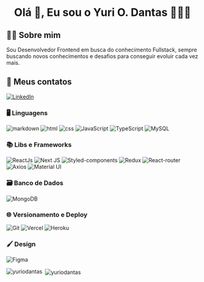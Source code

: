  <h1 align="center">Olá 👋, Eu sou o Yuri O. Dantas 🧑🏻‍💻</h1>

## 🧑🏻 Sobre mim 

Sou Desenvolvedor Frontend em busca do conhecimento Fullstack, sempre buscando novos conhecimentos e desafios para conseguir evoluir cada vez mais.

## 📱 Meus contatos

[![LinkedIn](https://img.shields.io/badge/LinkedIn-0077B5?style=for-the-badge&logo=linkedin&logoColor=white)](https://linkedin.com/in/yuriodantas)

### 🖥️ Linguagens

![markdown](https://img.shields.io/badge/Markdown-000000?style=for-the-badge&logo=markdown&logoColor=white)
![html](https://img.shields.io/badge/HTML5-E34F26?style=for-the-badge&logo=html5&logoColor=white)
![css](https://img.shields.io/badge/CSS3-1572B6?style=for-the-badge&logo=css3&logoColor=white)
![JavaScript](https://img.shields.io/badge/JavaScript-323330?style=for-the-badge&logo=javascript&logoColor=F7DF1E)
![TypeScript](https://img.shields.io/badge/TypeScript-007ACC?style=for-the-badge&logo=typescript&logoColor=white)
![MySQL](https://www.mysql.com/)

### 📚 Libs e Frameworks

![ReactJs](https://img.shields.io/badge/React-20232A?style=for-the-badge&logo=react&logoColor=61DAFB)
![Next JS](https://img.shields.io/badge/Next-black?style=for-the-badge&logo=next.js&logoColor=white)
![Styled-components](https://img.shields.io/badge/styled--components-DB7093?style=for-the-badge&logo=styled-components&logoColor=white)
![Redux](https://img.shields.io/badge/Redux-593D88?style=for-the-badge&logo=redux&logoColor=white)
![React-router](https://img.shields.io/badge/React_Router-CA4245?style=for-the-badge&logo=react-router&logoColor=white)
![Axios](https://axios-http.com/)
![Material UI](https://mui.com/)


### 🗃️ Banco de Dados

![MongoDB](https://img.shields.io/badge/MongoDB-%234ea94b.svg?style=for-the-badge&logo=mongodb&logoColor=white)

### 🌐 Versionamento e Deploy

![Git](https://img.shields.io/badge/git-%23F05033.svg?style=for-the-badge&logo=git&logoColor=white)
![Vercel](https://img.shields.io/badge/vercel-%23000000.svg?style=for-the-badge&logo=vercel&logoColor=white)
![Heroku](https://img.shields.io/badge/Heroku-430098?style=for-the-badge&logo=heroku&logoColor=white)

### 🖌️ Design

![Figma](https://img.shields.io/badge/figma-%23F24E1E.svg?style=for-the-badge&logo=figma&logoColor=white)

  <p><img align="left"
      src="https://github-readme-stats.vercel.app/api/top-langs?username=yuriodantas&show_icons=true&locale=pt-Br&layout=compact&theme=dark"
      alt="yuriodantas" /></p>

  <p>&nbsp;<img align="center"
      src="https://github-readme-stats.vercel.app/api?username=yuriodantas&show_icons=true&locale=pt-Br&theme=dark"
      alt="yuriodantas" /></p>
